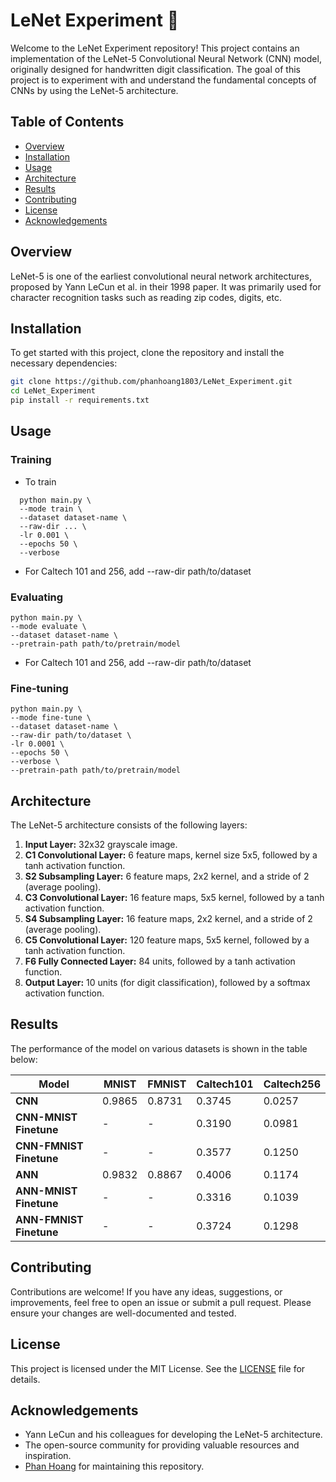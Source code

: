 # LeNet Experiment 🧪

Welcome to the LeNet Experiment repository! This project contains an implementation of the LeNet-5 Convolutional Neural Network (CNN) model, originally designed for handwritten digit classification. The goal of this project is to experiment with and understand the fundamental concepts of CNNs by using the LeNet-5 architecture.

## Table of Contents

- [Overview](#overview)
- [Installation](#installation)
- [Usage](#usage)
- [Architecture](#architecture)
- [Results](#results)
- [Contributing](#contributing)
- [License](#license)
- [Acknowledgements](#acknowledgements)

## Overview

LeNet-5 is one of the earliest convolutional neural network architectures, proposed by Yann LeCun et al. in their 1998 paper. It was primarily used for character recognition tasks such as reading zip codes, digits, etc.

## Installation

To get started with this project, clone the repository and install the necessary dependencies:

```sh
git clone https://github.com/phanhoang1803/LeNet_Experiment.git
cd LeNet_Experiment
pip install -r requirements.txt
```

## Usage

### Training
* To train
```Console
  python main.py \
  --mode train \
  --dataset dataset-name \
  --raw-dir ... \
  -lr 0.001 \
  --epochs 50 \
  --verbose
```
* For Caltech 101 and 256, add --raw-dir path/to/dataset

### Evaluating
```Console
python main.py \
--mode evaluate \
--dataset dataset-name \
--pretrain-path path/to/pretrain/model
```
* For Caltech 101 and 256, add --raw-dir path/to/dataset

### Fine-tuning
```Console
python main.py \
--mode fine-tune \
--dataset dataset-name \
--raw-dir path/to/dataset \
-lr 0.0001 \
--epochs 50 \
--verbose \
--pretrain-path path/to/pretrain/model 
```

## Architecture

The LeNet-5 architecture consists of the following layers:

1. **Input Layer:** 32x32 grayscale image.
2. **C1 Convolutional Layer:** 6 feature maps, kernel size 5x5, followed by a tanh activation function.
3. **S2 Subsampling Layer:** 6 feature maps, 2x2 kernel, and a stride of 2 (average pooling).
4. **C3 Convolutional Layer:** 16 feature maps, 5x5 kernel, followed by a tanh activation function.
5. **S4 Subsampling Layer:** 16 feature maps, 2x2 kernel, and a stride of 2 (average pooling).
6. **C5 Convolutional Layer:** 120 feature maps, 5x5 kernel, followed by a tanh activation function.
7. **F6 Fully Connected Layer:** 84 units, followed by a tanh activation function.
8. **Output Layer:** 10 units (for digit classification), followed by a softmax activation function.

## Results

The performance of the model on various datasets is shown in the table below:

| Model                 | MNIST      | FMNIST     | Caltech101 | Caltech256 |
|-----------------------|------------|------------|------------|------------|
| **CNN**               | 0.9865     | 0.8731     | 0.3745     | 0.0257     |
| **CNN-MNIST Finetune**| -          | -          | 0.3190     | 0.0981     |
| **CNN-FMNIST Finetune**| -          | -          | 0.3577     | 0.1250     |
| **ANN**               | 0.9832     | 0.8867     | 0.4006     | 0.1174     |
| **ANN-MNIST Finetune**| -          | -          | 0.3316     | 0.1039     |
| **ANN-FMNIST Finetune**| -          | -          | 0.3724     | 0.1298     |

## Contributing

Contributions are welcome! If you have any ideas, suggestions, or improvements, feel free to open an issue or submit a pull request. Please ensure your changes are well-documented and tested.

## License

This project is licensed under the MIT License. See the [LICENSE](LICENSE) file for details.

## Acknowledgements

- Yann LeCun and his colleagues for developing the LeNet-5 architecture.
- The open-source community for providing valuable resources and inspiration.
- [Phan Hoang](https://github.com/phanhoang1803) for maintaining this repository.
